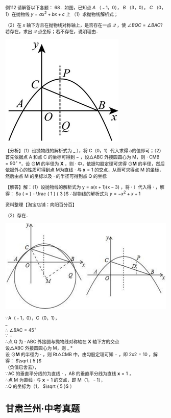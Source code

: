 例112 请解答以下各题： 68．如图，已知点 $A$ （﹣1，0）， $B$ （3，0）， $C$ （0，1）在抛物线 $y = a x ^ { 2 } + b x + c$ 上
（1）求抛物线解析式；

（2）在 $x$ 轴下方且在抛物线对称轴上，是否存在一点 $\mathcal { Q }$ ，使 $\angle B Q C = \angle B A C ?$ 若存在，求出 $\mathcal { Q }$ 点坐标；若不存在，说明理由．

![](<../../qs_image_DB/专题3-2_一网打尽14类·二次函数的存在性问题（解析版）_/0bb61b23707f6dea61ff23128199c2490614d112f272a7542dfa83b7ce3f18d5.jpg>)

【分析】（1）设抛物线的解析式为 $\_$ ），将 C（0，1）代入求得 a的值即可；（2）首先依据点 A 和点 C 的坐标可得到 $-$ ，设△ABC 外接圆圆心为 M，则 $\cdot$ CMB $= 9 0 ^ { \circ }$ °，设 $\odot \mathbf { M }$ 的半径为 $\mathbf { X }$ ，则 $\cdot$ 中，依据勾股定理可求得 $\odot \mathbf { M }$ 的半径，然后依据外心的性质可得到点 M为直线 $\cdot$ 与 $\mathbf { x } = 1$ 的交点，从而可求得点 M 的坐标，然后由点 M 的坐标以及 $\cdot$ 的半径可得到点 Q 的坐标

【解答】解：（1）设抛物线的解析式为 $\mathrm { y } { = } \mathrm { a } \left( \mathrm { x } { + } 1 \right) \left( \mathrm { x } - 3 \right)$ ，将 $\cdot$ ）代入得 $\cdot$ ，解得： $a { = } - \frac { 1 } { 3 }$ ∴抛物线的解析式为 $y = - x ^ { 2 } + x + 1$

资料整理【淘宝店铺：向阳百分百】

（2）存在．

![](<../../qs_image_DB/专题3-2_一网打尽14类·二次函数的存在性问题（解析版）_/17c1859cf1921668dd1a5921357b6fd03f751fa230a00dbcb95fea614ad32896.jpg>)

∵A（﹣1，0），C（0，1），  
$\_$   
∴ $\angle B { \mathrm { A C } } = 4 5 ^ { \circ }$   
∵ $-$   
∴点 Q 为 $\cdot$ ABC 外接圆与抛物线对称轴在 $\mathbf { X }$ 轴下方的交点  
设△ABC 外接圆圆心为 M，则 $\_$ °  
设 $\odot \mathbf { M }$ 的半径为 $\cdot$ ，则 Rt△CMB 中，由勾股定理可知 $-$ ，即 $2 \mathrm { x } 2 = 1 0$ ，解得： $\sqrt { 5 }$   
（负值已舍去），  
∵AC 的垂直平分线的为直线 $\cdot$ ，AB 的垂直平分线为直线 $\mathbf { x } = 1$ ，  
∴点 M 为直线 $\cdot$ 与 $\mathbf { x } = 1$ 的交点，即 M（1，﹣1），  
∴Q 的坐标为（1， $\sqrt { 5 }$ ）

# 甘肃兰州·中考真题
